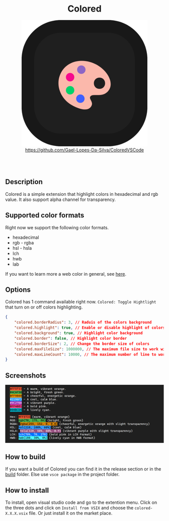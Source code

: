 <div align="center">
	<h1>Colored</h1>
</div>

<div align="center">
	<img width="400px" src="./resources/logo.png" alt="">
</div>

<div align="center">
    <a href="https://github.com/Gael-Lopes-Da-Silva/ColoredVSCode">https://github.com/Gael-Lopes-Da-Silva/ColoredVSCode</a>
</div>

<br>

<div align="center">
	<img src="https://img.shields.io/visual-studio-marketplace/r/gael-lopes-da-silva.colored?style=for-the-badge&labelColor=000000" alt="">
	<img src="https://img.shields.io/visual-studio-marketplace/i/gael-lopes-da-silva.colored?style=for-the-badge&labelColor=000000" alt="">
	<img src="https://img.shields.io/visual-studio-marketplace/d/gael-lopes-da-silva.colored?style=for-the-badge&labelColor=000000" alt="">
</div>

<div align="center">
	<a href="./LICENSE.md">
		<img src="https://img.shields.io/badge/license-BSD%203--Clause-blue?style=for-the-badge&labelColor=000000" alt="">
	</a>
</div>


Description
------------------------------------------------------------------

Colored is a simple extension that highlight colors in hexadecimal and rgb value. It also support alpha channel for transparency.


Supported color formats
------------------------------------------------------------------

Right now we support the following color formats.
- hexadecimal
- rgb - rgba
- hsl - hsla
- lch
- hwb
- lab

If you want to learn more a web color in general, see [here](https://en.wikipedia.org/wiki/Web_colors).


Options
------------------------------------------------------------------

Colored has 1 command available right now. `Colored: Toggle Hightlight` that turn on or off colors highlighting.

~~~json
{
	"colored.borderRadius": 3, // Raduis of the colors background
	"colored.highlight": true, // Enable or disable highlight of colors
    "colored.background": true, // Highlight color background
    "colored.border": false, // Highlight color border
    "colored.borderSize": 2, // Change the border size of colors
    "colored.maxFileSize": 1000000, // The maximum file size to work with (1mb)
    "colored.maxLineCount": 10000, // The maximum number of line to work with
}
~~~


Screenshots
------------------------------------------------------------------

![](./screenshots/colored_1.png)


How to build
------------------------------------------------------------------

If you want a build of Colored you can find it in the release section or in the [build](./build/) folder. Else use `vsce package` in the project folder.


How to install
------------------------------------------------------------------

To install, open visual studio code and go to the extention menu. Click on the three dots and click on `Install from VSIX` and choose the `colored-X.X.X.vsix` file. Or just install it on the market place.